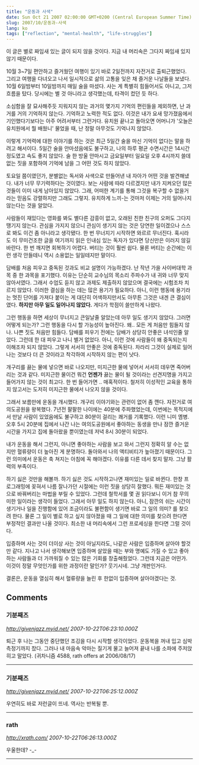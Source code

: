 ```yaml
---
title: "운동과 사색"
date: Sun Oct 21 2007 02:00:00 GMT+0200 (Central European Summer Time)
slug: 2007/10/운동과-사색
lang: ko
tags: ["reflection", "mental-health", "life-struggles"]
---
```


이 글은 별로 짜임새 있는 글이 되지 않을 것이다. 지금 내 머리속은 그다지 짜임새 있지 않기 때문이다.

10월 3~7일 편안하고 즐거웠던 여행이 있기 바로 2일전까지 자전거로 출퇴근했었다. 
그리고 여행을 다녀오고 나서 일시적으로 삶의 고통을 잊은 채 즐거운 나날들을 보냈다. 
10월 6일밤부터 10일밤까지 매일 술을 마셨다. 사는 게 특별히 힘들어서도 아니고, 그저 흐름을 탔다. 
당시에는 별 것 아니라고 생각했는데, 타격이 컸던 듯 하다. 

소심함을 잘 묘사해주듯 지워지지 않는 과거의 몇가지 기억의 편린들을 제외하면, 난 과거를 거의 기억하지 않는다. 
기억하고 노력한 적도 없다. 이것은 내가 요새 망가졌음에서 기인했다기보다는 아주 어려서부터 그런거다.
유치원 끝나고 돌아오면 어머니가 '오늘은 유치원에서 뭘 배웠니' 물었을 때,  난 정말 아무것도 기억나지 않았다. 

이렇게 기억력에 대한 이야기를 하는 것은 최근 5일간 술을 마신 기억이 없다는 말을 하려고 해서이다.
5일간 술을 안마셨음에도 불구하고, 나의 하루 평균 수면시간은 14시간 정도였고 속도 좋지 않았다. 
술 한 방울 안마시고 금요일부터 일요일 오후 4시까지 쓸데 없는 짓을 포함하여 기억에 남을 그 어떤 것도 하지 않았다.

토요일 쯤이였던가, 분별없는 독서와 사색으로 만들어낸 내 자아가 어떤 것을 발견해냈다. 내가 너무 무기력하다는 것이였다. 보는 사람에 따라 다르겠지만 내가 지켜오던 많은 것들이 이미 내게 남아있지 않았다. 그래, 어떠한 계기를 통해 그것을 복구할 수 없을거라는 믿음도 강렬하지만 그래도 그렇지. 유치하게 느끼-는 것마저 이제는 거의 일어나지 않는다는 것을 알았다. 

사람들이 재밌다는 영화를 봐도 별다른 감흥이 없고, 오래된 친한 친구의 오퍼도 그다지 땡기지 않는다. 관심을 가지지 않으니 관심이 생기지 않는 것은 당연한 일이겠으나 스스로 봐도 이건 좀 아니라고 생각됐다. 
한 번 무너지기 시작하면 와르르 무너진다. 혹시라도 이 무미건조한 글을 여기까지 읽은 인내심 있는 독자가 있다면 당신만은 이러지 않길 바란다. 한 번 깨지면 회복하기 어렵다. 버티는 것이 훨씬 쉽다. 물론 버티는 순간에는 이런 생각 안들테니 역시 소용없는 일일테지만 말이다. 

담배를 처음 피우고 중독된 것과도 비교 설명이 가능하겠다. 난 작년 가을 사이버대학 과목 중 한 과목을 포기했다. 이유는 단순히 교수님의 목소리 주파수가 내 귀와 너무 맞지 않아서였다. 그래서 수업도 듣지 않고 과제도 제출하지 않았으며 결국에는 시험조차 치르지 않았다. 이러한 결심을 하는 데는 많은 용기가 필요하다. 아니, 이런 행동에 용기라는 멋진 단어를 가져다 붙이는 게 대단히 어색하지만서도 아무튼 그것은 내겐 큰 결심이였다. **하지만 아무 일도 일어나지 않았다.** 게다가 학점이 쓸만하게 나왔다. 

그런 행동을 하면 세상이 무너지고 큰일날줄 알았는데 아무 일도 생기지 않았다. 그러면 어떻게 되는가? 그런 행동을 다시 할 가능성이 높아진다. 왜.. 모든 게 처음만 힘들지 않나. 나쁜 짓도 처음만 힘들다. 담배를 피우기 전에는 담배가 상당히 안좋은 녀석인줄 알았다. 그런데 한 대 피우고 나니 별거 없었다. 아니, 이런 것에 사람들이 왜 중독되는지 이해조차 되지 않았다. 그렇게 서서히 안좋은 것에 중독된다. 차라리 그것이 실제로 일어나는 것보다 더 큰 것이라고 착각하여 시작하지 않는 편이 낫다. 

개구리를 끓는 물에 넣으면 바로 나오지만, 미지근한 물에 넣어서 서서히 데우면 죽어버리는 것과 같다.
미지근한 물이건 뭐건 **언젠가** 끓는 물이 될 것이라는 선견지명을 가지고 들어가지 않는 것이 최고다. 한 번 들어가면 .. 매혹적이다. 철저히 이성적인 교육을 통하지 않고서는 도저히 미지근한 물에서 나오지 않을 것이다. 

그래서 보름만에 운동을 개시했다. 개구리 이야기와는 관련이 없어 좀 깬다. 자전거로 여의도공원을 왕복했다. 7년전 팔팔한 나이에는 40분에 주파했었는데, 이번에는 목적지에서 만날 사람이 있었음에도 불구하고 80분이 걸리는 쾌거를 기록했다. 이런 니미 옘병. 오후 5시 20분에 집에서 나간 나는 여의도공원에서 좋아하는 동생을 만나 잠깐 즐거운 시간을 가지고 집에 돌아왔을 뿐이였는데 저녁 8시 30분이 되었다. 

내가 운동을 해서 그런지, 아니면 좋아하는 사람을 보고 와서 그런지 정확히 알 수는 없지만 혈류량이 더 높아진 게 분명하다. 돌아와서 나의 액티비티가 높아졌기 때문이다. 그런 의미에서 운동은 축 쳐지는 아침에 꼭 해야겠다. 이유를 다른 데서 찾지 말자. 그냥 활력의 부족이다. 

하기 싫은 것만을 해볼까. 하기 싫은 것도 시작하고나면 재미있는 일로 바뀐다. 한창 프로그래밍에 꽂혀서 나름 잘나가던 시절에는 이런 짓을 상당히 잘했다. 뭐든 재미있는 것으로 바꿔버리는 마법을 부릴 수 있었다. 그런데 철학서를 몇 권 읽다보니 이거 참 무의미한 일이라는 생각이 들었다. 그래서 아무 일도 하지 않는다. 아니, 잠깐의 쉬는 시간이 생기거나 일을 진행함에 있어 조금이라도 불편함이 생기면 바로 그 일의 의미? 를 찾으려 한다. 물론 그 일이 별로 하고 싶지 않아졌을 때 그 일에 대한 의미를 찾으려 한다면 부정적인 결과만 나올 것이다. 최소한 내 머리속에서 그런 프로세싱을 한다면 그럴 것이다. 

입증하며 사는 것이 더이상 사는 것이 아닐지라도, 나같은 사람은 입증하며 살아야 할것만 같다. 
지나고 나서 생각해보면 입증하며 살았을 때는 부와 명예도 가질 수 있고 좋아하는 사람들과 더 가까워질 수 있는 많은 기회를 창출해줬었다. 그런데 지금은 어떤가. 이것이 정말 무엇인가를 위한 과정이란 말인가? 웃기시네. 그냥 개판인거다. 
 
결론은, 운동을 열심히 해서 혈류량을 늘린 후 한없이 입증하며 살아야겠다는 것.

## Comments

### 기분째즈
*http://givenjazz.myid.net/*
*2007-10-22T06:23:10.000Z*

퇴근 후 나는 그동안 중단했던 조깅을 다시 시작할 생각이었다. 운동복을 꺼내 입고 심박 측정기까지 찼다. 그러나 내 마음속 악마는 질기게 물고 늘어져 끝내 나를 소파에 주저앉히고 말았다. (귀차니즘 4588, rath offers at 2006/08/17)

---

### 기분째즈
*http://givenjazz.myid.net/*
*2007-10-22T06:25:12.000Z*

우연히도 바로 저런글이 뜨네. 역사는 반복될 뿐.

---

### rath
*http://xrath.com/*
*2007-10-22T06:26:13.000Z*

우울한데? -_-

---

